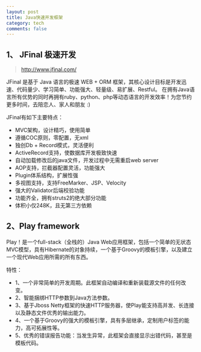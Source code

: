 ```yaml
---
layout: post
title: Java快速开发框架
category: tech
comments: false
---
```

## 1、 JFinal 极速开发

>http://www.jfinal.com/

JFinal 是基于 Java 语言的极速 WEB + ORM 框架，其核心设计目标是开发迅速、代码量少、学习简单、功能强大、轻量级、易扩展、Restful。 在拥有Java语言所有优势的同时再拥有ruby、python、php等动态语言的开发效率！为您节约更多时间，去陪恋人、家人和朋友 :)

JFinal有如下主要特点：

- MVC架构，设计精巧，使用简单
- 遵循COC原则，零配置，无xml
- 独创Db + Record模式，灵活便利
- ActiveRecord支持，使数据库开发极致快速
- 自动加载修改后的java文件，开发过程中无需重启web server
- AOP支持，拦截器配置灵活，功能强大
- Plugin体系结构，扩展性强
- 多视图支持，支持FreeMarker、JSP、Velocity
- 强大的Validator后端校验功能
- 功能齐全，拥有struts2的绝大部分功能
- 体积小仅248K，且无第三方依赖

## 2、Play framework

Play！是一个full-stack（全栈的）Java Web应用框架，包括一个简单的无状态MVC模型，具有Hibernate的对象持续，一个基于Groovy的模板引擎，以及建立一个现代Web应用所需的所有东西。

特性：

- 1、一个非常简单的开发周期。此框架自动编译和重新装载源文件的任何改变。
- 2、智能捆绑HTTP参数到Java方法参数。
- 3、基于Jboss Netty框架的快速HTTP服务器，使Play能支持高并发、长连接以及静态文件优秀的输出能力。
- 4、一个基于Groovy的强大的模板引擎，具有多层继承，定制用户标签的能力，高可拓展性等。
- 5、优秀的错误报告功能：当发生异常，此框架会直接显示出错代码，甚至是模板代码。